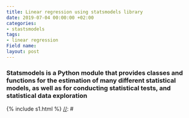 ```yaml
---
title: Linear regression using statsmodels library
date: 2019-07-04 00:00:00 +02:00
categories:
- stastsmodels
tags:
- linear regression
Field name: 
layout: post
---
```


### Statsmodels is a Python module that provides classes and functions for the estimation of many different statistical models, as well as for conducting statistical tests, and statistical data exploration


[//]: # 
{% include s1.html %}
[//]: #


